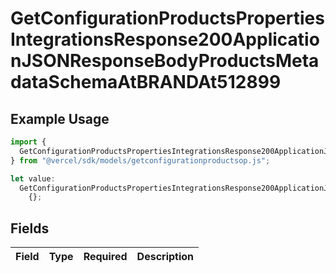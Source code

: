 # GetConfigurationProductsPropertiesIntegrationsResponse200ApplicationJSONResponseBodyProductsMetadataSchemaAtBRANDAt512899

## Example Usage

```typescript
import {
  GetConfigurationProductsPropertiesIntegrationsResponse200ApplicationJSONResponseBodyProductsMetadataSchemaAtBRANDAt512899,
} from "@vercel/sdk/models/getconfigurationproductsop.js";

let value:
  GetConfigurationProductsPropertiesIntegrationsResponse200ApplicationJSONResponseBodyProductsMetadataSchemaAtBRANDAt512899 =
    {};
```

## Fields

| Field       | Type        | Required    | Description |
| ----------- | ----------- | ----------- | ----------- |
